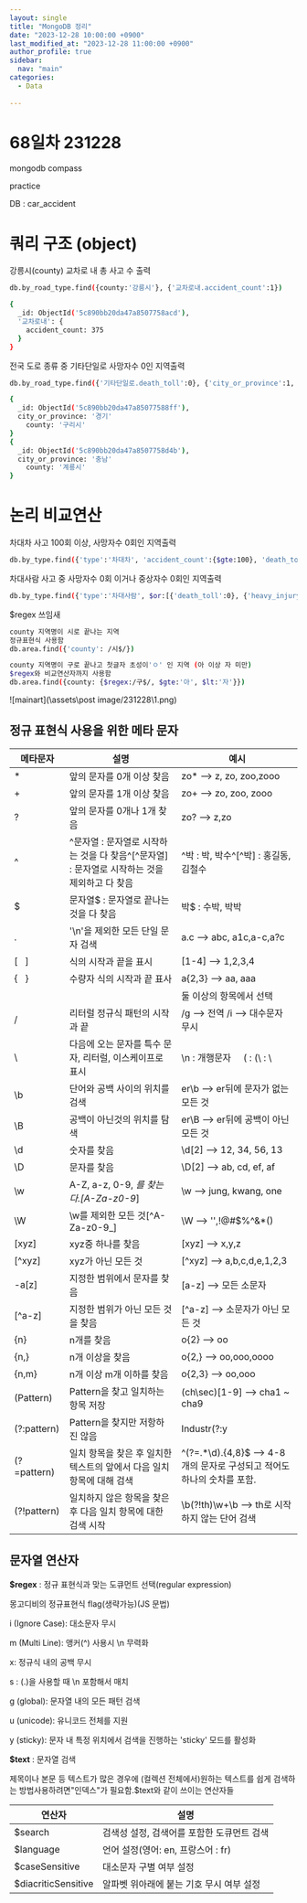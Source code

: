```yaml
---
layout: single
title: "MongoDB 정리"
date: "2023-12-28 10:00:00 +0900"
last_modified_at: "2023-12-28 11:00:00 +0900"
author_profile: true
sidebar:
  nav: "main"
categories:
  - Data
  
---
```


# 68일차 231228

mongodb compass

practice

DB : car_accident


# 쿼리 구조 (object)

강릉시(county) 교차로 내 총 사고 수 출력

```bash
db.by_road_type.find({county:'강릉시'}, {'교차로내.accident_count':1})

{
  _id: ObjectId('5c890bb20da47a8507758acd'),
  '교차로내': {
    accident_count: 375
  }
}
```

전국 도로 종류 중 기타단일로 사망자수 0인 지역출력

```bash
db.by_road_type.find({'기타단일로.death_toll':0}, {'city_or_province':1, 'county':1})

{
  _id: ObjectId('5c890bb20da47a85077588ff'),
  city_or_province: '경기'
	county: '구리시'
}
{
  _id: ObjectId('5c890bb20da47a8507758d4b'),
  city_or_province: '충남'
	county: '계룡시'
}
```

# 논리 비교연산

차대차 사고 100회 이상, 사망자수 0회인 지역출력

```bash
db.by_type.find({'type':'차대차', 'accident_count':{$gte:100}, 'death_toll':0}, {'city_or_province':1, 'county':1})
```

차대사람 사고 중 사망자수 0회 이거나 중상자수 0회인 지역출력

```bash
db.by_type.find({'type':'차대사람', $or:[{'death_toll':0}, {'heavy_injury':0}]}, {'city_or_province':1, 'county':1})
```

$regex 쓰임새

```bash
county 지역명이 시로 끝나는 지역
정규표현식 사용함
db.area.find({'county': /시$/})

county 지역명이 구로 끝나고 첫글자 초성이'ㅇ' 인 지역 (아 이상 자 미만)
$regex와 비교연산자까지 사용함
db.area.find({county: {$regex:/구$/, $gte:'아', $lt:'자'}})

```

![mainart](\assets\post image/231228\1.png)<br>

## 정규 표현식 사용을 위한 메타 문자

| 메타문자 | 설명 | 예시 |
| --- | --- | --- |
| * | 앞의 문자를 0개 이상 찾음 | zo* --> z, zo, zoo,zooo |
| + | 앞의 문자를 1개 이상 찾음 | zo+ --> zo, zoo, zooo |
| ? | 앞의 문자를 0개나 1개 찾음 | zo? --> z,zo |
| ^ | ^문자열 : 문자열로 시작하는 것을 다 찾음^[^문자열] : 문자열로 시작하는 것을 제외하고 다 찾음 | ^박 : 박, 박수^[^박] : 홍길동, 김철수 |
| $ | 문자열$ : 문자열로 끝나는 것을 다 찾음 | 박$ : 수박, 박박 |
| . | '\n'을 제외한 모든 단일 문자 검색 | a.c --> abc, a1c,a-c,a?c |
| [   ] | 식의 시작과 끝을 표시 | [1-4] --> 1,2,3,4 |
| {   } | 수량자 식의 시작과 끝 표사 | a{2,3} --> aa, aaa |
| | | 둘 이상의 항목에서 선택 | (z|f)ood --> zood, food |
| / | 리터럴 정규식 패턴의 시작과 끝 | /g --> 전역 /i --> 대수문자 무시 |
| \ | 다음에 오는 문자를 특수 문자, 리터럴, 이스케이프로 표시 | \n : 개행문자     \( : (\\ : \ |
| \b | 단어와 공백 사이의 위치를 검색 | er\b --> er뒤에 문자가 없는 모든 것 |
| \B | 공백이 아닌것의 위치를 탐색 | er\B --> er뒤에 공백이 아닌 모든 것 |
| \d | 숫자를 찾음 | \d[2] --> 12, 34, 56, 13 |
| \D | 문자를 찾음 | \D[2] --> ab, cd, ef, af |
| \w | A-Z, a-z, 0-9, _를 찾는다.[A-Za-z0-9_] | \w --> jung, kwang, one |
| \W | \w를 제외한 모든 것[^A-Za-z0-9_] | \W --> '',!@#$%^&*() |
| [xyz] | xyz중 하나를 찾음 | [xyz] --> x,y,z |
| [^xyz] | xyz가 아닌 모든 것 | [^xyz] --> a,b,c,d,e,1,2,3 |
| -a[z] | 지정한 범위에서 문자를 찾음 | [a-z] --> 모든 소문자 |
| [^a-z] | 지정한 범위가 아닌 모든 것을 찾음 | [^a-z] --> 소문자가 아닌 모든 것 |
| {n} | n개를 찾음 | o{2} --> oo |
| {n,} | n개 이상을 찾음 | o{2,} --> oo,ooo,oooo |
| {n,m} | n개 이상 m개 이하를 찾음 | o{2,3} --> oo,ooo |
| (Pattern) | Pattern을 찾고 일치하는 항목 저장 | (ch\sec)[1-9] --> cha1 ~ cha9 |
| (?:pattern) | Pattern을 찾지만 저항하진 않음 | Industr(?:y|ies) --> Industry | Industries |
| (?=pattern) | 일치 항목을 찾은 후 일치한 텍스트의 앞에서 다음 일치 항목에 대해 검색 | ^(?=.*\d).{4,8}$ --> 4-8개의 문자로 구성되고 적어도 하나의 숫차를 포함. |
| (?!pattern) | 일치하지 않은 항목을 찾은 후 다음 일치 항목에 대한 검색 시작 | \b(?!th)\w+\b --> th로 시작하지 않는 단어 검색 |

## 문자열 연산자

**$regex** : 정규 표현식과 맞는 도큐먼트 선택(regular expression)

몽고디비의 정규표현식 flag(생략가능)(JS 문법)

i (Ignore Case): 대소문자 무시

m (Multi Line): 앵커(^) 사용시 \n 무력화

x: 정규식 내의 공백 무시

s : (.)을 사용할 때 \n 포함해서 매치

g (global): 문자열 내의 모든 패턴 검색

u (unicode): 유니코드 전체를 지원

y (sticky): 문자 내 특정 위치에서 검색을 진행하는 'sticky' 모드를 활성화

**$text** : 문자열 검색

제목이나 본문 등 텍스트가 많은 경우에 (컬렉션 전체에서)원하는 텍스트를 쉽게 검색하는 방법사용하려면"인덱스"가 필요함.$text와 같이 쓰이는 연산자들

| 연산자 | 설명 |
| --- | --- |
| $search | 검색성 설정, 검색어를 포함한 도큐먼트 검색 |
| $language | 언어 설정(영어: en, 프랑스어 : fr) |
| $caseSensitive | 대소문자 구별 여부 설정 |
| $diacriticSensitive | 알파벳 위아래에 붙는 기호 무시 여부 설정 |